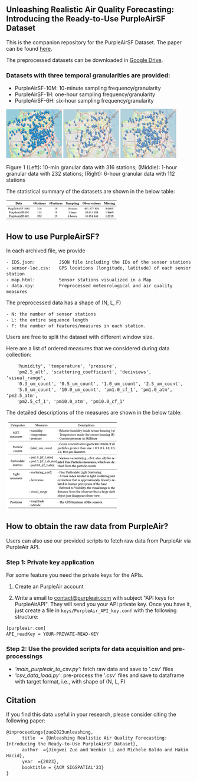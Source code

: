 ## Unleashing Realistic Air Quality Forecasting: Introducing the Ready-to-Use PurpleAirSF Dataset

This is the companion repository for the PurpleAirSF Dataset. The paper can be found [here](https://arxiv.org/pdf/2306.13948.pdf).

The preprocessed datasets can be downloaded in [Google Drive](https://drive.google.com/drive/folders/1K-o1KhbM0fGARt40v2zrOO1jcqqATh-d?usp=sharing).

### Datasets with three temporal granularities are provided:
- PurpleAirSF-10M:  10-minute sampling frequency/granularity 
- PurpleAirSF-1H:   one-hour sampling frequency/granularity 
- PurpleAirSF-6H:   six-hour sampling frequency/granularity 



<p float="left">
  <img src="figures/10M_316.png" width="30%" />
  <img src="figures/1H_232.jpg" width="30%" /> 
  <img src="figures/6H_112.jpg" width="30%" />
  <figcaption> Figure 1 (Left): 10-min granular data with 316 stations; (Middle): 1-hour granular data with 232 stations; (Right): 6-hour granular data with 112 stations</figcaption>
</p>
The statistical summary of the datasets are shown in the below table: 
<p float="left">
  <img src="figures/dataset_summary.png" width="60%" />
</p>



## How to use PurpleAirSF?

In each archived file, we provide 
```
- IDS.json:         JSON file including the IDs of the sensor stations 
- sensor-loc.csv:   GPS locations (longitude, latitude) of each sensor station 
- map.html:         Sensor stations visualized in a Map
- data.npy:         Preprocessed meteorological and air quality measures 
```

The preprocessed data has a shape of (N, L, F)
```
- N: the number of sensor stations
- L: the entire sequence length
- F: the number of features/measures in each station. 
```

Users are free to split the dataset with different window size. 

Here are a list of ordered measures that we considered during data collection:
```
    'humidity', 'temperature', 'pressure',
    'pm2.5_alt', 'scattering_coefficient', 'deciviews', 'visual_range',
    '0.3_um_count', '0.5_um_count', '1.0_um_count', '2.5_um_count',
    '5.0_um_count', '10.0_um_count', 'pm1.0_cf_1', 'pm1.0_atm', 'pm2.5_atm',
    'pm2.5_cf_1', 'pm10.0_atm', 'pm10.0_cf_1'
```

The detailed descriptions of the measures are shown in the below table: 
<p float="left">
  <img src="figures/dataset_measures.png" width="60%" />
</p>



## How to obtain the raw data from PurpleAir?

Users can also use our provided scripts to fetch raw data from PurpleAir via PurpleAir API.

### Step 1: Private key application
For some feature you need the private keys for the APIs.

1. Create an PurpleAir account

2. Write a email to contact@purpleair.com with subject "API keys for PurpleAirAPI". 
They will send you your API private key. Once you have it, just create a file in `keys/PurpleAir_API_key.conf`
with the following structure:
```
[purpleair.com]
API_readKey = YOUR-PRIVATE-READ-KEY
```

### Step 2: Use the provided scripts for data acquisition and pre-processings
- *'main_purpleair_to_csv.py'*: fetch raw data and save to '.csv' files
- *'csv_data_load.py'*: pre-process the '.csv' files and save to dataframe with target format, i.e., with shape of (N, L, F)



## Citation

If you find this data useful in your research, please consider citing the following paper:

```script
@inproceedings{zuo2023unleashing,
      title  = {Unleashing Realistic Air Quality Forecasting: Introducing the Ready-to-Use PurpleAirSF Dataset}, 
      author  ={Jingwei Zuo and Wenbin Li and Michele Baldo and Hakim Hacid},
      year  ={2023},
      booktitle = {ACM SIGSPATIAL'23}
}
```
